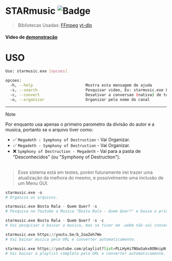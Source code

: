 # STARmusic ![Badge](https://img.shields.io/static/v1?label=cpp&message=Linguagem&color=blue&style=for-the-badge&logo=cpp)
> Bibliotecas Usadas: [FFmpeg](https://github.com/FFmpeg/FFmpeg) [yt-dlp](https://github.com/yt-dlp/yt-dlp)

#### Video de [demonstração](https://youtu.be/OnR5WoHx7vk)

# USO
```bash
Uso: starmusic.exe [opcoes]

opcoes:
  -h, --help                       Mostra esta mensagem de ajuda
  -s, --search                     Pesquisar video, Ex: starmusic.exe Love Hurts (1976) -s
  -c, --convert                    Desativar a conversao (nativa) de todos os arquivos .webm em .mp3
  -o, --organizar                  Organizar pelo nome do canal
```

---
> [!NOTE]
> Por enquanto usa apenas o primeiro parometro da divisão do autor e a musica, portanto se o arquivo tiver como:</br>
> - ✅ `Megadeth : Symphony of Destruction`  - Vai Organizar.</br>
> - ✅ `Megadeth - Symphony of Destruction`  - Vai Organizar.</br>
> - ❌ `Symphony of Destruction - Megadeth`  - Vai para a pasta de "Desconhecidos" (ou "Symphony of Destruction").</br></br>
> > Esse sistema está em testes, porém futuramente irei trazer uma atualização da melhora do mesmo, e possívelmente uma inclusão de um Menu GUI.

```python
starmusic.exe -o
# Organiza os arquivos.

starmusic.exe Bosta Rala - Quem Quer? -s
# Pesquisa no Youtube a Musica "Bosta Rala - Quem Quer?" e baixa o primeiro resultado.

starmusic.exe Bosta Rala - Quem Quer? -s -c
# Vai pesquisar e baixar a musica, mas se tiver em .webm não vai converter.

starmusic.exe https://youtu.be/b_2oaZeh7Wo
# Vai baixar musica pelo URL e converter automaticamente.

starmusic.exe https://youtube.com/playlist?list=PLLHyHi7NUwSakx0ONnipN-SoTRWxztStO
# Vai baixar a playlist completa pelo URL e converter automaticamente.
```

